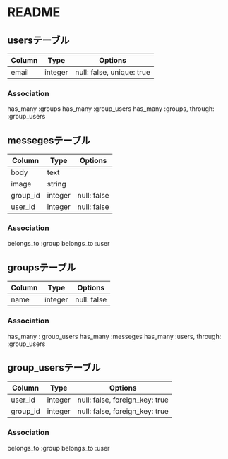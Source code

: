 # README

## usersテーブル

|Column|Type|Options|
|------|----|-------|
|email|integer|null: false, unique: true|

### Association
  has_many :groups
  has_many :group_users
  has_many :groups, through: :group_users


## messegesテーブル

|Column|Type|Options|
|------|----|-------|
|body|text|
|image|string|
|group_id|integer|null: false|
|user_id|integer|null: false|

### Association
  belongs_to :group
  belongs_to :user

## groupsテーブル

|Column|Type|Options|
|------|----|-------|
|name|integer|null: false|

### Association
  has_many : group_users
  has_many :messeges
  has_many :users, through: :group_users

## group_usersテーブル

|Column|Type|Options|
|------|----|-------|
|user_id|integer|null: false, foreign_key: true|
|group_id|integer|null: false, foreign_key: true|

### Association
  belongs_to :group
  belongs_to :user
